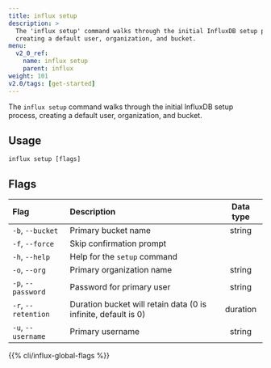 ```yaml
---
title: influx setup
description: >
  The 'influx setup' command walks through the initial InfluxDB setup process,
  creating a default user, organization, and bucket.
menu:
  v2_0_ref:
    name: influx setup
    parent: influx
weight: 101
v2.0/tags: [get-started]
---
```


The `influx setup` command walks through the initial InfluxDB setup process,
creating a default user, organization, and bucket.

## Usage
```
influx setup [flags]
```

## Flags
| Flag                | Description                                                    | Data type |
|:----                |:-----------                                                    |:---------:|
| `-b`, `--bucket`    | Primary bucket name                                            | string    |
| `-f`, `--force`     | Skip confirmation prompt                                       |           |
| `-h`, `--help`      | Help for the `setup` command                                   |           |
| `-o`, `--org`       | Primary organization name                                      | string    |
| `-p`, `--password`  | Password for primary user                                      | string    |
| `-r`, `--retention` | Duration bucket will retain data (0 is infinite, default is 0) | duration  |
| `-u`, `--username`  | Primary username                                               | string    |

{{% cli/influx-global-flags %}}
